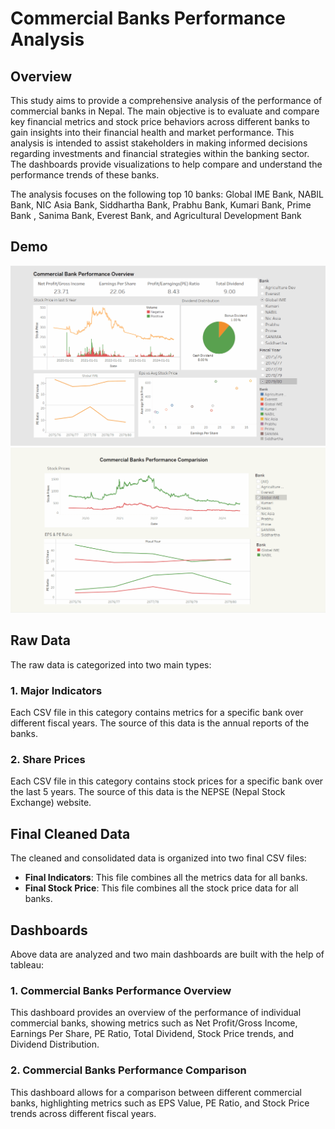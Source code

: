 # Commercial Banks Performance Analysis

## Overview
This study aims to provide a comprehensive analysis of the performance of commercial banks in Nepal. The main objective is to evaluate and compare key financial metrics and stock price behaviors across different banks to gain insights into their financial health and market performance. This analysis is intended to assist stakeholders in making informed decisions regarding investments and financial strategies within the banking sector. The dashboards provide visualizations to help compare and understand the performance trends of these banks.

The analysis focuses on the following top 10 banks: Global IME Bank, NABIL Bank, NIC Asia Bank, Siddhartha Bank, Prabhu Bank, Kumari Bank, Prime Bank , Sanima Bank, Everest Bank, and Agricultural Development Bank

## Demo
![Commercial Banks Performance Overview](gif/overview.gif)
![Commercial Banks Performance Comparison](gif/comparison.gif)

## Raw Data
The raw data is categorized into two main types:

### 1. Major Indicators
Each CSV file in this category contains metrics for a specific bank over different fiscal years.  The source of this data is the annual reports of the banks.

### 2. Share Prices
Each CSV file in this category contains stock prices for a specific bank over the last 5 years. The source of this data is the NEPSE (Nepal Stock Exchange) website.

## Final Cleaned Data
The cleaned and consolidated data is organized into two final CSV files:

- **Final Indicators**: This file combines all the metrics data for all banks.
- **Final Stock Price**: This file combines all the stock price data for all banks.

## Dashboards
Above data are analyzed and two main dashboards are built with the help of tableau:

### 1. Commercial Banks Performance Overview
This dashboard provides an overview of the performance of individual commercial banks, showing metrics such as Net Profit/Gross Income, Earnings Per Share, PE Ratio, Total Dividend, Stock Price trends, and Dividend Distribution.

### 2. Commercial Banks Performance Comparison
This dashboard allows for a comparison between different commercial banks, highlighting metrics such as EPS Value, PE Ratio, and Stock Price trends across different fiscal years.

